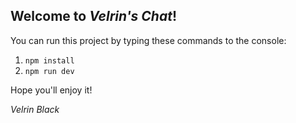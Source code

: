 ## Welcome to _Velrin's Chat_!

You can run this project by typing these commands to the console:

1. `npm install`
2. `npm run dev`

Hope you'll enjoy it!

_Velrin Black_
